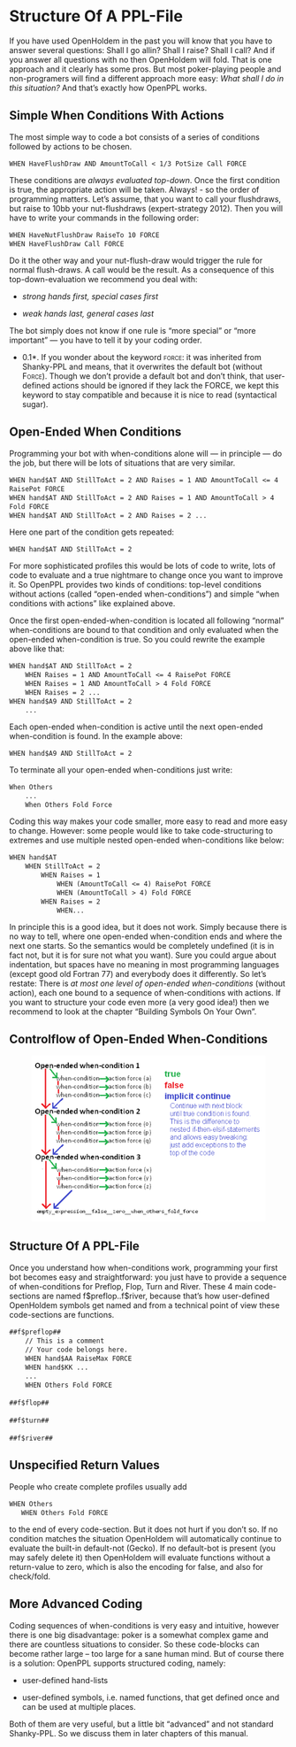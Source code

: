 # Structure Of A PPL-File

If you have used OpenHoldem in the past you will know that you have to
answer several questions: Shall I go allin? Shall I raise? Shall I call?
And if you answer all questions with no then OpenHoldem will fold. That
is one approach and it clearly has some pros. But most poker-playing
people and non-programers will find a different approach more easy:
*What shall I do in this situation?* And that’s exactly how OpenPPL
works.

## Simple When Conditions With Actions

The most simple way to code a bot consists of a series of conditions
followed by actions to be chosen.

    WHEN HaveFlushDraw AND AmountToCall < 1/3 PotSize Call FORCE

These conditions are *always evaluated top-down*. Once the first
condition is true, the appropriate action will be taken. Always! - so
the order of programming matters. Let’s assume, that you want to call
your flushdraws, but raise to 10bb your nut-flushdraws (expert-strategy
2012). Then you will have to write your commands in the following order:

    WHEN HaveNutFlushDraw RaiseTo 10 FORCE
    WHEN HaveFlushDraw Call FORCE

Do it the other way and your nut-flush-draw would trigger the rule for
normal flush-draws. A call would be the result. As a consequence of this
top-down-evaluation we recommend you deal with:

- *strong hands first, special cases first*

- *weak hands last, general cases last*

The bot simply does not know if one rule is “more special” or “more
important” — you have to tell it by your coding order.

<div class="rem*">

* 0.1*. If you wonder about the keyword
<span class="smallcaps">force</span>: it was inherited from Shanky-PPL
and means, that it overwrites the default bot (without
<span class="smallcaps">Force).</span> Though we don’t provide a default
bot and don’t think, that user-defined actions should be ignored if they
lack the FORCE, we kept this keyword to stay compatible and because it
is nice to read (syntactical sugar).

</div>

## Open-Ended When Conditions

Programming your bot with when-conditions alone will — in principle — do
the job, but there will be lots of situations that are very similar.

    WHEN hand$AT AND StillToAct = 2 AND Raises = 1 AND AmountToCall <= 4 RaisePot FORCE
    WHEN hand$AT AND StillToAct = 2 AND Raises = 1 AND AmountToCall > 4  Fold FORCE
    WHEN hand$AT AND StillToAct = 2 AND Raises = 2 ...

Here one part of the condition gets repeated:

    WHEN hand$AT AND StillToAct = 2

For more sophisticated profiles this would be lots of code to write,
lots of code to evaluate and a true nightmare to change once you want to
improve it. So OpenPPL provides two kinds of conditions: top-level
conditions without actions (called “open-ended when-conditions”) and
simple “when conditions with actions” like explained above.

Once the first open-ended-when-condition is located all following
“normal” when-conditions are bound to that condition and only evaluated
when the open-ended when-condition is true. So you could rewrite the
example above like that:

    WHEN hand$AT AND StillToAct = 2
        WHEN Raises = 1 AND AmountToCall <= 4 RaisePot FORCE
        WHEN Raises = 1 AND AmountToCall > 4 Fold FORCE
        WHEN Raises = 2 ...
    WHEN hand$A9 AND StillToAct = 2
        ...

Each open-ended when-condition is active until the next open-ended
when-condition is found. In the example above:

    WHEN hand$A9 AND StillToAct = 2

To terminate all your open-ended when-conditions just write:

    When Others
        ...
        When Others Fold Force

Coding this way makes your code smaller, more easy to read and more easy
to change. However: some people would like to take code-structuring to
extremes and use multiple nested open-ended when-conditions like below:

    WHEN hand$AT
        WHEN StillToAct = 2
            WHEN Raises = 1
                WHEN (AmountToCall <= 4) RaisePot FORCE
                WHEN (AmountToCall > 4) Fold FORCE
            WHEN Raises = 2
                WHEN...

In principle this is a good idea, but it does not work. Simply because
there is no way to tell, where one open-ended when-condition ends and
where the next one starts. So the semantics would be completely
undefined (it is in fact not, but it is for sure not what you want).
Sure you could argue about indentation, but spaces have no meaning in
most programming languages (except good old Fortran 77) and everybody
does it differently. So let’s restate: There is *at most one level of
open-ended when-conditions* (without action), each one bound to a
sequence of when-conditions with actions. If you want to structure your
code even more (a very good idea!) then we recommend to look at the
chapter “Building Symbols On Your Own”.

## Controlflow of Open-Ended When-Conditions

<figure>
<img src="images/when_conditions_control_flow.png" />
</figure>

## Structure Of A PPL-File

Once you understand how when-conditions work, programming your first bot
becomes easy and straightforward: you just have to provide a sequence of
when-conditions for Preflop, Flop, Turn and River. These 4 main
code-sections are named f\$preflop..f\$river, because that’s how
user-defined OpenHoldem symbols get named and from a technical point of
view these code-sections are functions.

    ##f$preflop##
        // This is a comment
        // Your code belongs here.
        WHEN hand$AA RaiseMax FORCE 
        WHEN hand$KK ...
        ...
        WHEN Others Fold FORCE

    ##f$flop##

    ##f$turn##

    ##f$river##

## Unspecified Return Values

People who create complete profiles usually add

    WHEN Others
       WHEN Others Fold FORCE

to the end of every code-section. But it does not hurt if you don’t so.
If no condition matches the situation OpenHoldem will automatically
continue to evaluate the built-in default-not (Gecko). If no default-bot
is present (you may safely delete it) then OpenHoldem will evaluate
functions without a return-value to zero, which is also the encoding for
false, and also for check/fold.

## More Advanced Coding

Coding sequences of when-conditions is very easy and intuitive, however
there is one big disadvantage: poker is a somewhat complex game and
there are countless situations to consider. So these code-blocks can
become rather large – too large for a sane human mind. But of course
there is a solution: OpenPPL supports structured coding, namely:

- user-defined hand-lists

- user-defined symbols, i.e. named functions, that get defined once and
  can be used at multiple places.

Both of them are very useful, but a little bit “advanced” and not
standard Shanky-PPL. So we discuss them in later chapters of this
manual.
